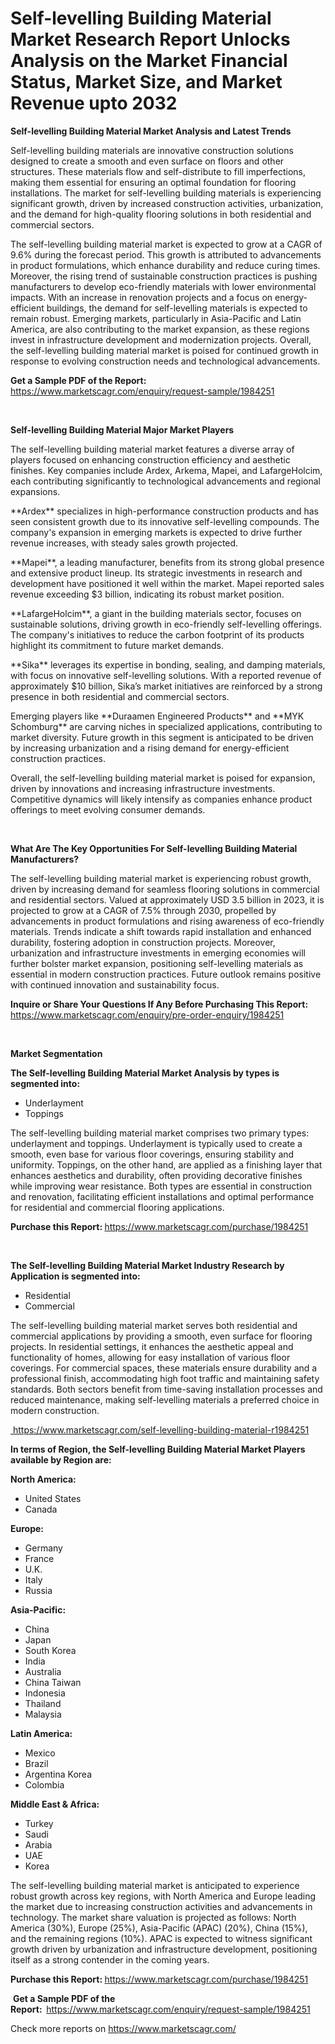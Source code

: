 <p><h1>Self-levelling Building Material Market Research Report Unlocks Analysis on the Market Financial Status, Market Size, and Market Revenue upto 2032</h1></p><p><strong>Self-levelling Building Material Market Analysis and Latest Trends</strong></p>
<p><p>Self-levelling building materials are innovative construction solutions designed to create a smooth and even surface on floors and other structures. These materials flow and self-distribute to fill imperfections, making them essential for ensuring an optimal foundation for flooring installations. The market for self-levelling building materials is experiencing significant growth, driven by increased construction activities, urbanization, and the demand for high-quality flooring solutions in both residential and commercial sectors.</p><p>The self-levelling building material market is expected to grow at a CAGR of 9.6% during the forecast period. This growth is attributed to advancements in product formulations, which enhance durability and reduce curing times. Moreover, the rising trend of sustainable construction practices is pushing manufacturers to develop eco-friendly materials with lower environmental impacts. With an increase in renovation projects and a focus on energy-efficient buildings, the demand for self-levelling materials is expected to remain robust. Emerging markets, particularly in Asia-Pacific and Latin America, are also contributing to the market expansion, as these regions invest in infrastructure development and modernization projects. Overall, the self-levelling building material market is poised for continued growth in response to evolving construction needs and technological advancements.</p></p>
<p><strong>Get a Sample PDF of the Report:&nbsp;</strong> <a href="https://www.marketscagr.com/enquiry/request-sample/1984251?utm_campaign=3432&utm_medium=2&utm_source=Github&utm_content=ia&utm_term=03042025&utm_id=self-levelling-building-material">https://www.marketscagr.com/enquiry/request-sample/1984251</a></p>
<p>&nbsp;</p>
<p><strong>Self-levelling Building Material Major Market Players</strong></p>
<p><p>The self-levelling building material market features a diverse array of players focused on enhancing construction efficiency and aesthetic finishes. Key companies include Ardex, Arkema, Mapei, and LafargeHolcim, each contributing significantly to technological advancements and regional expansions.</p><p>**Ardex** specializes in high-performance construction products and has seen consistent growth due to its innovative self-levelling compounds. The company's expansion in emerging markets is expected to drive further revenue increases, with steady sales growth projected.</p><p>**Mapei**, a leading manufacturer, benefits from its strong global presence and extensive product lineup. Its strategic investments in research and development have positioned it well within the market. Mapei reported sales revenue exceeding $3 billion, indicating its robust market position.</p><p>**LafargeHolcim**, a giant in the building materials sector, focuses on sustainable solutions, driving growth in eco-friendly self-levelling offerings. The company's initiatives to reduce the carbon footprint of its products highlight its commitment to future market demands.</p><p>**Sika** leverages its expertise in bonding, sealing, and damping materials, with focus on innovative self-levelling solutions. With a reported revenue of approximately $10 billion, Sika’s market initiatives are reinforced by a strong presence in both residential and commercial sectors.</p><p>Emerging players like **Duraamen Engineered Products** and **MYK Schomburg** are carving niches in specialized applications, contributing to market diversity. Future growth in this segment is anticipated to be driven by increasing urbanization and a rising demand for energy-efficient construction practices.</p><p>Overall, the self-levelling building material market is poised for expansion, driven by innovations and increasing infrastructure investments. Competitive dynamics will likely intensify as companies enhance product offerings to meet evolving consumer demands.</p></p>
<p>&nbsp;</p>
<p><strong>What Are The Key Opportunities For Self-levelling Building Material Manufacturers?</strong></p>
<p><p>The self-levelling building material market is experiencing robust growth, driven by increasing demand for seamless flooring solutions in commercial and residential sectors. Valued at approximately USD 3.5 billion in 2023, it is projected to grow at a CAGR of 7.5% through 2030, propelled by advancements in product formulations and rising awareness of eco-friendly materials. Trends indicate a shift towards rapid installation and enhanced durability, fostering adoption in construction projects. Moreover, urbanization and infrastructure investments in emerging economies will further bolster market expansion, positioning self-levelling materials as essential in modern construction practices. Future outlook remains positive with continued innovation and sustainability focus.</p></p>
<p><strong>Inquire or Share Your Questions If Any Before Purchasing This Report:</strong> <a href="https://www.marketscagr.com/enquiry/pre-order-enquiry/1984251?utm_campaign=3432&utm_medium=2&utm_source=Github&utm_content=ia&utm_term=03042025&utm_id=self-levelling-building-material">https://www.marketscagr.com/enquiry/pre-order-enquiry/1984251</a></p>
<p>&nbsp;</p>
<p><strong>Market Segmentation</strong></p>
<p><strong>The Self-levelling Building Material Market Analysis by types is segmented into:</strong></p>
<p><ul><li>Underlayment</li><li>Toppings</li></ul></p>
<p><p>The self-levelling building material market comprises two primary types: underlayment and toppings. Underlayment is typically used to create a smooth, even base for various floor coverings, ensuring stability and uniformity. Toppings, on the other hand, are applied as a finishing layer that enhances aesthetics and durability, often providing decorative finishes while improving wear resistance. Both types are essential in construction and renovation, facilitating efficient installations and optimal performance for residential and commercial flooring applications.</p></p>
<p><strong>Purchase this Report:&nbsp;</strong><a href="https://www.marketscagr.com/purchase/1984251?utm_campaign=3432&utm_medium=2&utm_source=Github&utm_content=ia&utm_term=03042025&utm_id=self-levelling-building-material">https://www.marketscagr.com/purchase/1984251</a></p>
<p>&nbsp;</p>
<p><strong>The Self-levelling Building Material Market Industry Research by Application is segmented into:</strong></p>
<p><ul><li>Residential</li><li>Commercial</li></ul></p>
<p><p>The self-levelling building material market serves both residential and commercial applications by providing a smooth, even surface for flooring projects. In residential settings, it enhances the aesthetic appeal and functionality of homes, allowing for easy installation of various floor coverings. For commercial spaces, these materials ensure durability and a professional finish, accommodating high foot traffic and maintaining safety standards. Both sectors benefit from time-saving installation processes and reduced maintenance, making self-levelling materials a preferred choice in modern construction.</p></p>
<p><a href="https://www.marketscagr.com/self-levelling-building-material-r1984251?utm_campaign=3432&utm_medium=2&utm_source=Github&utm_content=ia&utm_term=03042025&utm_id=self-levelling-building-material">&nbsp;https://www.marketscagr.com/self-levelling-building-material-r1984251</a></p>
<p><strong>In terms of Region, the Self-levelling Building Material Market Players available by Region are:</strong></p>
<p>
    <p> <strong> North America: </strong>
        <ul>
            <li>United States</li>
            <li>Canada</li>
        </ul>
        </p> 
    <p> <strong> Europe: </strong>
        <ul>
            <li>Germany</li>
            <li>France</li>
            <li>U.K.</li>
            <li>Italy</li>
            <li>Russia</li>
        </ul>
        </p> 
    <p> <strong> Asia-Pacific: </strong>
        <ul>
            <li>China</li>
            <li>Japan</li>
            <li>South Korea</li>
            <li>India</li>
            <li>Australia</li>
            <li>China Taiwan</li>
            <li>Indonesia</li>
            <li>Thailand</li>
            <li>Malaysia</li>
        </ul>
        </p> 
    <p> <strong> Latin America: </strong>
        <ul>
            <li>Mexico</li>
            <li>Brazil</li>
            <li>Argentina Korea</li>
            <li>Colombia</li>
        </ul>
        </p> 
    <p> <strong> Middle East & Africa: </strong>
        <ul>
            <li>Turkey</li>
            <li>Saudi</li>
            <li>Arabia</li>
            <li>UAE</li>
            <li>Korea</li>
        </ul>
    </p>
    </p>
<p><p>The self-levelling building material market is anticipated to experience robust growth across key regions, with North America and Europe leading the market due to increasing construction activities and advancements in technology. The market share valuation is projected as follows: North America (30%), Europe (25%), Asia-Pacific (APAC) (20%), China (15%), and the remaining regions (10%). APAC is expected to witness significant growth driven by urbanization and infrastructure development, positioning itself as a strong contender in the coming years.</p></p>
<p><strong>Purchase this Report: </strong><a href="https://www.marketscagr.com/purchase/1984251?utm_campaign=3432&utm_medium=2&utm_source=Github&utm_content=ia&utm_term=03042025&utm_id=self-levelling-building-material">https://www.marketscagr.com/purchase/1984251</a></p>
<p>&nbsp;<strong>Get a Sample PDF of the Report:&nbsp;&nbsp;</strong><a href="https://www.marketscagr.com/enquiry/request-sample/1984251?utm_campaign=3432&utm_medium=2&utm_source=Github&utm_content=ia&utm_term=03042025&utm_id=self-levelling-building-material">https://www.marketscagr.com/enquiry/request-sample/1984251</a></p>
<p><strong></strong></p>
<p>Check more reports on <a href="https://www.marketscagr.com/?utm_campaign=3432&utm_medium=2&utm_source=Github&utm_content=ia&utm_term=03042025&utm_id=self-levelling-building-material">https://www.marketscagr.com/</a></p>